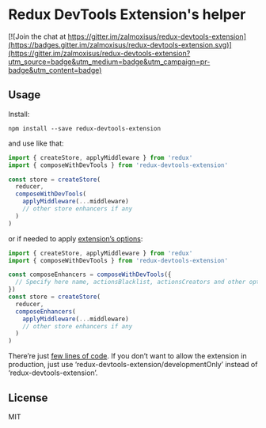 # Redux DevTools Extension's helper

[![Join the chat at https://gitter.im/zalmoxisus/redux-devtools-extension](https://badges.gitter.im/zalmoxisus/redux-devtools-extension.svg)](https://gitter.im/zalmoxisus/redux-devtools-extension?utm_source=badge&utm_medium=badge&utm_campaign=pr-badge&utm_content=badge)

## Usage

Install:

```
npm install --save redux-devtools-extension
```

and use like that:

```js
import { createStore, applyMiddleware } from 'redux'
import { composeWithDevTools } from 'redux-devtools-extension'

const store = createStore(
  reducer,
  composeWithDevTools(
    applyMiddleware(...middleware)
    // other store enhancers if any
  )
)
```

or if needed to apply [extension’s options](https://github.com/zalmoxisus/redux-devtools-extension/blob/master/docs/API/Arguments.md#windowdevtoolsextensionconfig):

```js
import { createStore, applyMiddleware } from 'redux'
import { composeWithDevTools } from 'redux-devtools-extension'

const composeEnhancers = composeWithDevTools({
  // Specify here name, actionsBlacklist, actionsCreators and other options
})
const store = createStore(
  reducer,
  composeEnhancers(
    applyMiddleware(...middleware)
    // other store enhancers if any
  )
)
```

There’re just [few lines of code](https://github.com/zalmoxisus/redux-devtools-extension/blob/master/npm-package/index.js). If you don’t want to allow the extension in production, just use ‘redux-devtools-extension/developmentOnly’ instead of ‘redux-devtools-extension’.

## License

MIT

